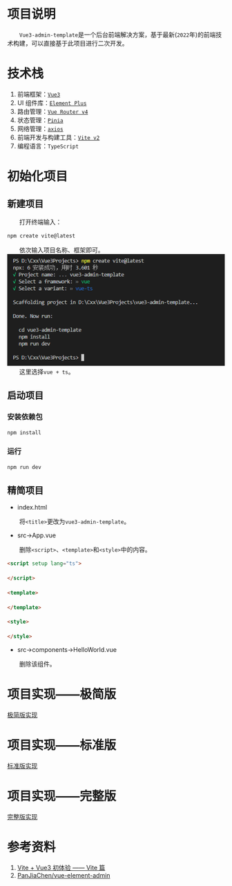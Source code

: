 # 项目说明

&emsp;&emsp;`Vue3-admin-template`是一个后台前端解决方案，基于最新(`2022`年)的前端技术构建，可以直接基于此项目进行二次开发。   

# 技术栈

1. 前端框架：[`Vue3`](https://v3.cn.vuejs.org/)     
2. UI 组件库：[`Element Plus`](https://element-plus.gitee.io/zh-CN/)    
3. 路由管理：[`Vue Router v4`](https://router.vuejs.org/zh/)      
4. 状态管理：[`Pinia`](https://pinia.vuejs.org/)    
5. 网络管理：[`axios`](https://www.axios-http.cn/) 
6. 前端开发与构建工具：[`Vite v2`](https://vitejs.cn/)         
7. 编程语言：`TypeScript`

# 初始化项目

## 新建项目

&emsp;&emsp;打开终端输入：   

```cmd
npm create vite@latest
```

&emsp;&emsp;依次输入项目名称、框架即可。    
![vite创建工程](./项目说明/vue3-admin-template项目说明/vite创建工程.png)  
&emsp;&emsp;这里选择`vue + ts`。

## 启动项目

### 安装依赖包

```cmd
npm install
```

### 运行

```cmd
npm run dev
```

## 精简项目

* index.html  

&emsp;&emsp;将`<title>`更改为`vue3-admin-template`。   

* src->App.vue

&emsp;&emsp;删除`<script>`、`<template>`和`<style>`中的内容。

```html
<script setup lang="ts">

</script>

<template>

</template>

<style>

</style>
```

* src->components->HelloWorld.vue

&emsp;&emsp;删除该组件。    

# 项目实现——极简版

[极简版实现](./项目说明/极简版实现.md)

# 项目实现——标准版

[标准版实现](./项目说明/标准版实现.md)

# 项目实现——完整版
[完整版实现](./项目说明/完整版实现.md)

# 参考资料

1. [Vite + Vue3 初体验 —— Vite 篇](https://www.jianshu.com/p/e3cb446ccde9)    
2. [PanJiaChen/vue-element-admin](https://github.com/PanJiaChen/vue-element-admin)    